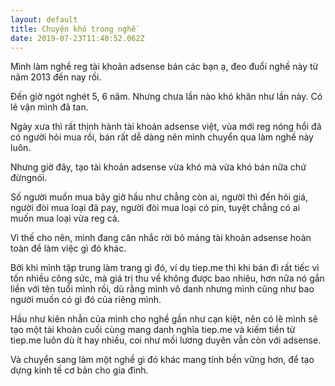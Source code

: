 ```yaml
---
layout: default
title: Chuyện khó trong nghề
date: 2019-07-23T11:40:52.062Z
---
```

Mình làm nghề reg tài khoản adsense bán các bạn ạ, đeo đuổi nghề này từ năm 2013 đến nay rồi.

Đến giờ ngót nghét 5,  6 năm. Nhưng chưa lần nào khó khăn như lần này. Có lẽ vận mình đã tan.

Ngày xưa thì rất thịnh hành tài khoản adsense việt, vùa mới reg nóng hổi đã có người hỏi mua rồi, bán rất dễ dàng nên mình chuyển qua làm nghề này luôn.

Nhưng giờ đây, tạo tài khoản adsense vừa khó mà vừa khó bán nữa chứ đừngnói.

Số người muốn mua bây giờ hầu như chẳng còn ai, người thì đến hỏi giá, người đòi mua loại đã pay, người đòi mua loại có pin, tuyệt chẳng có ai muốn mua loại vừa reg cả.

Vì thế cho nên, mình đang cân nhắc rời bỏ mảng tài khoản adsense hoàn toàn để làm việc gì đó khác.

Bởi khi mình tập trung làm trang gì đó, ví dụ tiep.me thì khi bán đi rất tiếc vì tốn nhiều công sức, mà giá trị thu về không được bao nhiêu, hơn nữa nó gắn liền với tên tuổi mình rồi, dù rằng mình vô danh nhưng mình cũng như bao người muốn có gì đó của riêng mình.

Hầu như kiên nhẫn của mình cho nghề gần như cạn kiệt, nên có lẽ mình sẽ tạo một tài khoàn cuối cùng mang danh nghĩa tiep.me và kiếm tiền từ tiep.me luôn dù ít hay nhiều, coi như mối lương duyên vẫn còn với adsense.

Và chuyển sang làm một nghề gì đó khác mang tính bền vững hơn, để tạo dựng kinh tế cơ bản cho gia đình.
